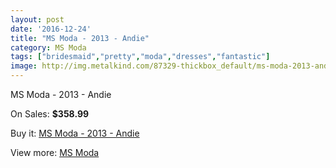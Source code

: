 ```yaml
---
layout: post
date: '2016-12-24'
title: "MS Moda - 2013 - Andie"
category: MS Moda
tags: ["bridesmaid","pretty","moda","dresses","fantastic"]
image: http://img.metalkind.com/87329-thickbox_default/ms-moda-2013-andie.jpg
---
```

MS Moda - 2013 - Andie

On Sales: **$358.99**
<a href="https://www.metalkind.com/en/ms-moda/20698-ms-moda-2013-andie.html"><amp-img layout="responsive" width="600" height="600" src="//img.metalkind.com/87329-thickbox_default/ms-moda-2013-andie.jpg" alt="MS Moda - 2013 - Andie 0" /></a>

Buy it: [MS Moda - 2013 - Andie](https://www.metalkind.com/en/ms-moda/20698-ms-moda-2013-andie.html "MS Moda - 2013 - Andie")

View more: [MS Moda](https://www.metalkind.com/en/161-ms-moda "MS Moda")